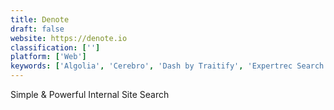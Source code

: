 ```yaml
---
title: Denote
draft: false 
website: https://denote.io
classification: ['']
platform: ['Web']
keywords: ['Algolia', 'Cerebro', 'Dash by Traitify', 'Expertrec Search Engine', 'Lab 8 Ventures', 'Meili Search', 'Planted', 'React Jobs', 'Search Grader by Algolia', 'Swift ElasticSearch Client', 'Swiftype', 'Techloop.io', 'Zazu']
---
```

Simple & Powerful Internal Site Search